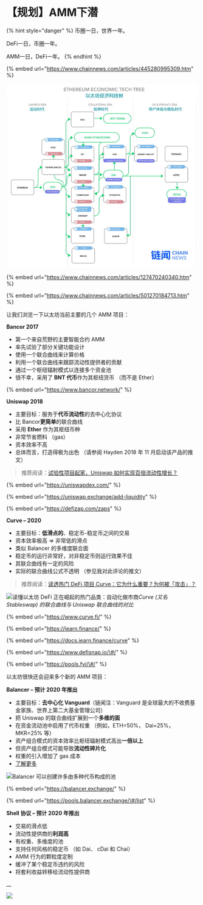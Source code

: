 # 【规划】AMM下潜

{% hint style="danger" %}
币圈一日，世界一年。 

DeFi一日，币圈一年。 

AMM一日，DeFi一年。
{% endhint %}

{% embed url="https://www.chainnews.com/articles/445280995309.htm" %}

![](../.gitbook/assets/1fa205fb-8ff3-57b0-aabd-03bbfbe01a6b.jpg)

{% embed url="https://www.chainnews.com/articles/127470240340.htm" %}

{% embed url="https://www.chainnews.com/articles/501270184713.htm" %}

让我们浏览一下以太坊当前主要的几个 AMM 项目：

**Bancor 2017**

* 第一个来自荒野的主要智能合约 AMM
* 率先试验了部分关键功能设计
* 使用一个联合曲线来计算价格
* 利用一个联合曲线来跟踪流动性提供者的贡献
* 通过一个枢纽辐射模式以连接多个资金池
* 很不幸，采用了 **BNT 代币**作为其枢纽货币 （而不是 Ether）

{% embed url="https://www.bancor.network/" %}

**Uniswap 2018**

* 主要目标：服务于**代币流动性**的去中心化协议
* 比 Bancor**更简单**的联合曲线
* 采用 **Ether** 作为其枢纽币种
* 非常节省燃料 （gas）
* 资本效率不高
* 总体而言，打造得极为出色 （请参阅 Hayden 2018 年 11 月启动该产品的推文）

> 推荐阅读：[试验性项目起家，Uniswap 如何实现百倍流动性增长？](https://www.chainnews.com/articles/549786271868.htm)

{% embed url="https://uniswapdex.com/" %}

{% embed url="https://uniswap.exchange/add-liquidity" %}

{% embed url="https://defizap.com/zaps" %}

**Curve – 2020**

* 主要目标：**低滑点的**、稳定币-稳定币之间的交易
* 资本效率极高 =&gt; 非常低的滑点
* 类似 Balancer 的多维度联合面
* 稳定币的运行非常好，对非稳定币则运行效果不佳
* 其联合曲线有一定的风险
* 实际的联合曲线公式不透明 （参见我对此评论的推文）

> 推荐阅读：[读透热门 DeFi 项目 Curve：它为什么重要？为何被「攻击」？](https://www.chainnews.com/articles/127361083528.htm)

![&#x8BFB;&#x61C2;&#x4EE5;&#x592A;&#x574A; DeFi &#x6B63;&#x5728;&#x5D1B;&#x8D77;&#x7684;&#x70ED;&#x95E8;&#x54C1;&#x7C7B;&#xFF1A;&#x81EA;&#x52A8;&#x5316;&#x505A;&#x5E02;&#x5546;](https://img.chainnews.com/material/images/a270f56827348926c9d504561acd44e6.jpg-article.content2)_Curve \(又名 Stableswap\) 的联合曲线与 Uniswap 联合曲线的对比_

{% embed url="https://www.curve.fi/" %}

{% embed url="https://iearn.finance/" %}

{% embed url="https://docs.iearn.finance/curve" %}

{% embed url="https://www.defisnap.io/\#/" %}

{% embed url="https://pools.fyi/\#/" %}

以太坊很快还会迎来多个新的 AMM 项目：

**Balancer – 预计 2020 年推出**

* 主要目标：**去中心化 Vanguard**（链闻注：Vanguard 是全球最大的不收费基金家族、世界上第二大基金管理公司）
* 把 Uniswap 的联合曲线扩展到一个**多维的面**
* 在资金流动池中启用了代币权重 （例如，ETH=50%， Dai=25%， MKR=25% 等）
* 资产组合模式的资本效率比枢纽辐射模式高出**一倍以上**
* 但资产组合模式可能导致**流动性碎片化**
* 权重的引入增加了 gas 成本
* [了解更多](https://medium.com/balancer-protocol/bonding-surfaces-balancer-protocol-ff6d3d05d577)

![Balancer &#x53EF;&#x4EE5;&#x521B;&#x5EFA;&#x8BB8;&#x591A;&#x7531;&#x591A;&#x79CD;&#x4EE3;&#x5E01;&#x6784;&#x6210;&#x7684;&#x6C60;](https://img.chainnews.com/material/images/ceec13fee58367786f578994f5dc02da.jpg-article.content2)

{% embed url="https://balancer.exchange/" %}

{% embed url="https://pools.balancer.exchange/\#/list" %}

**Shell 协议 – 预计 2020 年推出**

* 交易的滑点低
* 流动性提供商的**利润高**
* 有权重、多维度的池
* 支持任何风格的稳定币 （如 Dai、 cDai 和 Chai）
* AMM 行为的颗粒度定制
* 缓冲了某个稳定币违约的风险
* 将套利收益转移给流动性提供商

\_\_

![](https://img.chainnews.com/material/images/216b32df99db5862c374196ed60e0a7f.jpg-article.content2)

